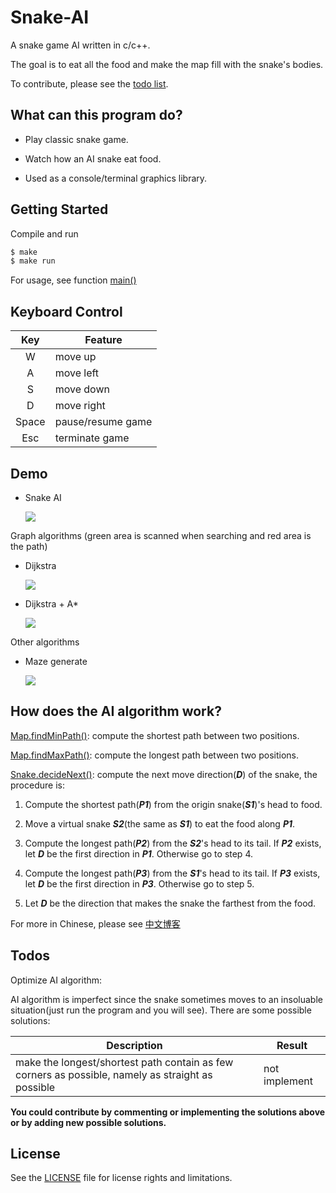 # Snake-AI

A snake game AI written in c/c++.

The goal is to eat all the food and make the map fill with the snake's bodies. 

To contribute, please see the [todo list](#todos).

## What can this program do?

* Play classic snake game.

* Watch how an AI snake eat food.

* Used as a console/terminal graphics library.

## Getting Started

Compile and run

```bash
$ make
$ make run
```

For usage, see function [main()](./src/main.cpp)

## Keyboard Control

| Key | Feature |
|:---:|---------|
|W|move up|
|A|move left|
|S|move down|
|D|move right|
|Space|pause/resume game|
|Esc|terminate game|

## Demo

* Snake AI

  ![](img/AI.gif)
   
Graph algorithms (green area is scanned when searching and red area is the path)

* Dijkstra

  ![](img/dijkstra.gif)

* Dijkstra + A*

  ![](img/dijkstra_Astar.gif)

Other algorithms

* Maze generate

  ![](img/maze.png)

## How does the AI algorithm work?

[Map.findMinPath()](./src/Map.cpp): compute the shortest path between two positions.

[Map.findMaxPath()](./src/Map.cpp): compute the longest path between two positions.

[Snake.decideNext()](./src/Snake.cpp): compute the next move direction(***D***) of the snake, the procedure is:

1. Compute the shortest path(***P1***) from the origin snake(***S1***)'s head to food.
 
2. Move a virtual snake ***S2***(the same as ***S1***) to eat the food along ***P1***.
 
3. Compute the longest path(***P2***) from the ***S2***'s head to its tail. If ***P2*** exists, let ***D*** be the first direction in ***P1***. Otherwise go to step 4.
 
4. Compute the longest path(***P3***) from the ***S1***'s head to its tail. If ***P3*** exists, let ***D*** be the first direction in ***P3***. Otherwise go to step 5.
 
5. Let ***D*** be the direction that makes the snake the farthest from the food.

For more in Chinese, please see [中文博客](http://blog.csdn.net/qq_22885773/article/details/51888925)

## Todos

Optimize AI algorithm:

AI algorithm is imperfect since the snake sometimes moves to an insoluable situation(just run the program and you will see). There are some possible solutions:
  
| Description | Result |
|-------------|--------|
|make the longest/shortest path contain as few corners as possible, namely as straight as possible|not implement|

**You could contribute by commenting or implementing the solutions above or by adding new possible solutions.**

## License

See the [LICENSE](./LICENSE.md) file for license rights and limitations.
